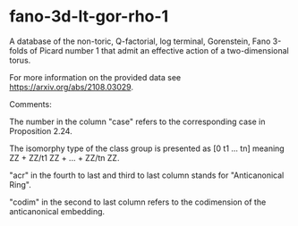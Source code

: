# fano-3d-lt-gor-rho-1
A database of the non-toric, Q-factorial, log terminal, Gorenstein, Fano 3-folds of Picard number 1 that admit an effective action of a two-dimensional torus.

For more information on the provided data see https://arxiv.org/abs/2108.03029.

Comments:

The number in the column "case" refers to the corresponding case in Proposition 2.24.

The isomorphy type of the class group is presented as [0 t1 ... tn] meaning ZZ + ZZ/t1 ZZ + ... + ZZ/tn ZZ.

"acr" in the fourth to last and third to last column stands for "Anticanonical Ring".

"codim" in the second to last column refers to the codimension of the anticanonical embedding.
